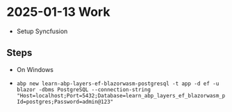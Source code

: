 # 2025-01-13 Work
- Setup Syncfusion

## Steps
- On Windows
- ```
  abp new learn-abp-layers-ef-blazorwasm-postgresql -t app -d ef -u blazor -dbms PostgreSQL --connection-string "Host=localhost;Port=5432;Database=learn_abp_layers_ef_blazorwasm_postgresql;User Id=postgres;Password=admin@123"
  ```